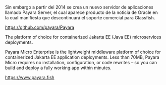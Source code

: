 

 Sin embargo a partir del 2014 se crea un nuevo servidor de aplicaciones llamado Payara Server, el cual aparece producto de la noticia de Oracle en la cual manifiesta que descontinuará el soporte comercial para Glassfish. 
 
 
 https://github.com/payara/Payara
 
 
 The platform of choice for containerized Jakarta EE (Java EE)  microservices deployments.

Payara Micro Enterprise is the lightweight middleware platform of choice for containerized  Jakarta EE  application deployments.  Less than 70MB, Payara Micro requires no installation, configuration, or code rewrites – so you can build and deploy a fully working app within minutes.


https://www.payara.fish